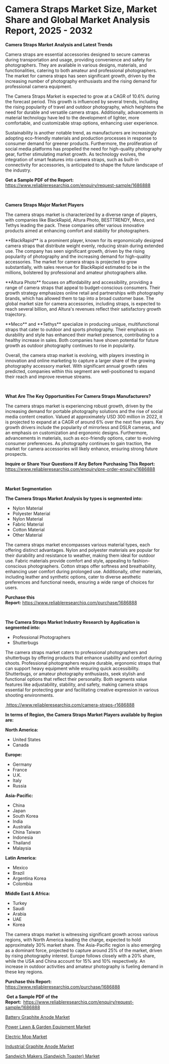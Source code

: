 <p><h1>Camera Straps Market Size, Market Share and Global Market Analysis Report, 2025 - 2032</h1></p><p><strong>Camera Straps Market Analysis and Latest Trends</strong></p>
<p><p>Camera straps are essential accessories designed to secure cameras during transportation and usage, providing convenience and safety for photographers. They are available in various designs, materials, and functionalities, catering to both amateur and professional photographers. The market for camera straps has seen significant growth, driven by the increasing number of photography enthusiasts and the rising demand for professional camera equipment.</p><p>The Camera Straps Market is expected to grow at a CAGR of 10.6% during the forecast period. This growth is influenced by several trends, including the rising popularity of travel and outdoor photography, which heightens the need for durable and versatile camera straps. Additionally, advancements in material technology have led to the development of lighter, more comfortable, and customizable strap options, enhancing user experience.</p><p>Sustainability is another notable trend, as manufacturers are increasingly adopting eco-friendly materials and production processes in response to consumer demand for greener products. Furthermore, the proliferation of social media platforms has propelled the need for high-quality photography gear, further stimulating market growth. As technology evolves, the integration of smart features into camera straps, such as built-in connectivity for accessories, is anticipated to shape the future landscape of the industry.</p></p>
<p><strong>Get a Sample PDF of the Report:&nbsp;</strong> <a href="https://www.reliableresearchiq.com/enquiry/request-sample/1686888?utm_campaign=1087&utm_medium=2&utm_source=Github&utm_content=ia&utm_term=26032025&utm_id=camera-straps">https://www.reliableresearchiq.com/enquiry/request-sample/1686888</a></p>
<p>&nbsp;</p>
<p><strong>Camera Straps Major Market Players</strong></p>
<p><p>The camera straps market is characterized by a diverse range of players, with companies like BlackRapid, Altura Photo, BESTTRENDY, Meco, and Tethys leading the pack. These companies offer various innovative products aimed at enhancing comfort and stability for photographers.</p><p>**BlackRapid** is a prominent player, known for its ergonomically designed camera straps that distribute weight evenly, reducing strain during extended use. The company has seen significant growth, driven by the rising popularity of photography and the increasing demand for high-quality accessories. The market for camera straps is projected to grow substantially, with sales revenue for BlackRapid estimated to be in the millions, bolstered by professional and amateur photographers alike.</p><p>**Altura Photo** focuses on affordability and accessibility, providing a range of camera straps that appeal to budget-conscious consumers. Their growth strategy emphasizes online retail and partnerships with photography brands, which has allowed them to tap into a broad customer base. The global market size for camera accessories, including straps, is expected to reach several billion, and Altura's revenues reflect their satisfactory growth trajectory.</p><p>**Meco** and **Tethys** specialize in producing unique, multifunctional straps that cater to outdoor and sports photography. Their emphasis on durability and style has enhanced their market presence, contributing to a healthy increase in sales. Both companies have shown potential for future growth as outdoor photography continues to rise in popularity.</p><p>Overall, the camera strap market is evolving, with players investing in innovation and online marketing to capture a larger share of the growing photography accessory market. With significant annual growth rates predicted, companies within this segment are well-positioned to expand their reach and improve revenue streams.</p></p>
<p>&nbsp;</p>
<p><strong>What Are The Key Opportunities For Camera Straps Manufacturers?</strong></p>
<p><p>The camera straps market is experiencing robust growth, driven by the increasing demand for portable photography solutions and the rise of social media content creation. Valued at approximately USD 300 million in 2022, it is projected to expand at a CAGR of around 6% over the next five years. Key growth drivers include the popularity of mirrorless and DSLR cameras, and an emphasis on customization and ergonomic designs. Furthermore, advancements in materials, such as eco-friendly options, cater to evolving consumer preferences. As photography continues to gain traction, the market for camera accessories will likely enhance, ensuring strong future prospects.</p></p>
<p><strong>Inquire or Share Your Questions If Any Before Purchasing This Report:</strong> <a href="https://www.reliableresearchiq.com/enquiry/pre-order-enquiry/1686888?utm_campaign=1087&utm_medium=2&utm_source=Github&utm_content=ia&utm_term=26032025&utm_id=camera-straps">https://www.reliableresearchiq.com/enquiry/pre-order-enquiry/1686888</a></p>
<p>&nbsp;</p>
<p><strong>Market Segmentation</strong></p>
<p><strong>The Camera Straps Market Analysis by types is segmented into:</strong></p>
<p><ul><li>Nylon Material</li><li>Polyester Material</li><li>Nylon Material</li><li>Fabric Material</li><li>Cotton Material</li><li>Other Material</li></ul></p>
<p><p>The camera straps market encompasses various material types, each offering distinct advantages. Nylon and polyester materials are popular for their durability and resistance to weather, making them ideal for outdoor use. Fabric materials provide comfort and style, appealing to fashion-conscious photographers. Cotton straps offer softness and breathability, enhancing user comfort during prolonged use. Additionally, other materials, including leather and synthetic options, cater to diverse aesthetic preferences and functional needs, ensuring a wide range of choices for users.</p></p>
<p><strong>Purchase this Report:&nbsp;</strong><a href="https://www.reliableresearchiq.com/purchase/1686888?utm_campaign=1087&utm_medium=2&utm_source=Github&utm_content=ia&utm_term=26032025&utm_id=camera-straps">https://www.reliableresearchiq.com/purchase/1686888</a></p>
<p>&nbsp;</p>
<p><strong>The Camera Straps Market Industry Research by Application is segmented into:</strong></p>
<p><ul><li>Professional Photographers</li><li>Shutterbugs</li></ul></p>
<p><p>The camera straps market caters to professional photographers and shutterbugs by offering products that enhance usability and comfort during shoots. Professional photographers require durable, ergonomic straps that can support heavy equipment while ensuring quick accessibility. Shutterbugs, or amateur photography enthusiasts, seek stylish and functional options that reflect their personality. Both segments value features like adjustability, stability, and safety, making camera straps essential for protecting gear and facilitating creative expression in various shooting environments.</p></p>
<p><a href="https://www.reliableresearchiq.com/camera-straps-r1686888?utm_campaign=1087&utm_medium=2&utm_source=Github&utm_content=ia&utm_term=26032025&utm_id=camera-straps">&nbsp;https://www.reliableresearchiq.com/camera-straps-r1686888</a></p>
<p><strong>In terms of Region, the Camera Straps Market Players available by Region are:</strong></p>
<p>
    <p> <strong> North America: </strong>
        <ul>
            <li>United States</li>
            <li>Canada</li>
        </ul>
        </p> 
    <p> <strong> Europe: </strong>
        <ul>
            <li>Germany</li>
            <li>France</li>
            <li>U.K.</li>
            <li>Italy</li>
            <li>Russia</li>
        </ul>
        </p> 
    <p> <strong> Asia-Pacific: </strong>
        <ul>
            <li>China</li>
            <li>Japan</li>
            <li>South Korea</li>
            <li>India</li>
            <li>Australia</li>
            <li>China Taiwan</li>
            <li>Indonesia</li>
            <li>Thailand</li>
            <li>Malaysia</li>
        </ul>
        </p> 
    <p> <strong> Latin America: </strong>
        <ul>
            <li>Mexico</li>
            <li>Brazil</li>
            <li>Argentina Korea</li>
            <li>Colombia</li>
        </ul>
        </p> 
    <p> <strong> Middle East & Africa: </strong>
        <ul>
            <li>Turkey</li>
            <li>Saudi</li>
            <li>Arabia</li>
            <li>UAE</li>
            <li>Korea</li>
        </ul>
    </p>
    </p>
<p><p>The camera straps market is witnessing significant growth across various regions, with North America leading the charge, expected to hold approximately 30% market share. The Asia-Pacific region is also emerging as a dominant force, projected to capture around 25% of the market, driven by rising photography interest. Europe follows closely with a 20% share, while the USA and China account for 15% and 10% respectively. An increase in outdoor activities and amateur photography is fueling demand in these key regions.</p></p>
<p><strong>Purchase this Report: </strong><a href="https://www.reliableresearchiq.com/purchase/1686888?utm_campaign=1087&utm_medium=2&utm_source=Github&utm_content=ia&utm_term=26032025&utm_id=camera-straps">https://www.reliableresearchiq.com/purchase/1686888</a></p>
<p>&nbsp;<strong>Get a Sample PDF of the Report:&nbsp;&nbsp;</strong><a href="https://www.reliableresearchiq.com/enquiry/request-sample/1686888?utm_campaign=1087&utm_medium=2&utm_source=Github&utm_content=ia&utm_term=26032025&utm_id=camera-straps">https://www.reliableresearchiq.com/enquiry/request-sample/1686888</a></p>
<p><strong></strong></p>
<p><p><a href="https://github.com/alekitanis/Market-Research-Report-List-1/blob/main/battery-graphite-anode-market.md?utm_campaign=1087&utm_medium=2&utm_source=Github&utm_content=ia&utm_term=26032025&utm_id=camera-straps">Battery Graphite Anode Market</a></p><p><a href="https://github.com/ikokwuihepa/Market-Research-Report-List-1/blob/main/power-lawn-garden-equipment-market.md?utm_campaign=1087&utm_medium=2&utm_source=Github&utm_content=ia&utm_term=26032025&utm_id=camera-straps">Power Lawn & Garden Equipment Market</a></p><p><a href="https://github.com/vaeilabin/Market-Research-Report-List-1/blob/main/electric-mop-market.md?utm_campaign=1087&utm_medium=2&utm_source=Github&utm_content=ia&utm_term=26032025&utm_id=camera-straps">Electric Mop Market</a></p><p><a href="https://github.com/bilkbitsch/Market-Research-Report-List-1/blob/main/industrial-graphite-anode-market.md?utm_campaign=1087&utm_medium=2&utm_source=Github&utm_content=ia&utm_term=26032025&utm_id=camera-straps">Industrial Graphite Anode Market</a></p><p><a href="https://github.com/kumadenthela/Market-Research-Report-List-1/blob/main/sandwich-makers-sandwich-toaster-market.md?utm_campaign=1087&utm_medium=2&utm_source=Github&utm_content=ia&utm_term=26032025&utm_id=camera-straps">Sandwich Makers (Sandwich Toaster) Market</a></p></p>